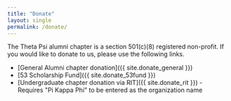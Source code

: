 ```yaml
---
title: "Donate"
layout: single
permalink: /donate/
---
```


The Theta Psi alumni chapter is a section 501(c)(8) registered non-profit.
If you would like to donate to us, please use the following links.

* [General Alumni chapter donation]({{ site.donate_general }})
* [53 Scholarship Fund]({{ site.donate_53fund }})
* [Undergraduate chapter donation via RIT]({{ site.donate_rit }}) - Requires "Pi Kappa Phi" to be entered as the organization name
